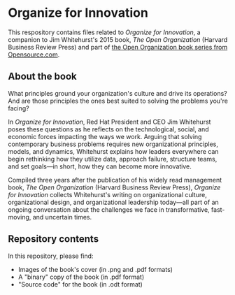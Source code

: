 # Organize for Innovation

This respository contains files related to _Organize for Innovation_, a companion to Jim Whitehurst's 2015 book, _The Open Organization_ (Harvard Business Review Press) and part of [the Open Organization book series from Opensource.com](https://opensource.com/open-organization/resources/book-series).

## About the book

What principles ground your organization's culture and drive its operations? And are those principles the ones best suited to solving the problems you're facing?

In _Organize for Innovation_, Red Hat President and CEO Jim Whitehurst poses these questions as he reflects on the technological, social, and economic forces impacting the ways we work. Arguing that solving contemporary business problems requires new organizational principles, models, and dynamics, Whitehurst explains how leaders everywhere can begin rethinking how they utilize data, approach failure, structure teams, and set goals—in short, how they can become more innovative.

Compiled three years after the publication of his widely read management book, _The Open Organization_ (Harvard Business Review Press), _Organize for Innovation_ collects Whitehurst's writing on organizational culture, organizational design, and organizational leadership today—all part of an ongoing conversation about the challenges we face in transformative, fast-moving, and uncertain times.

## Repository contents

In this repository, please find:

- Images of the book's cover (in .png and .pdf formats)
- A "binary" copy of the book (in .pdf format)
- "Source code" for the book (in .odt format)
